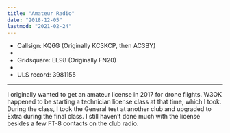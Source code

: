```yaml
---
title: "Amateur Radio"
date: "2018-12-05"
lastmod: "2021-02-24"
---
```


* Callsign: KQ6G (Originally KC3KCP, then AC3BY)
* 
* Gridsquare: EL98 (Originally FN20)
* 
* ULS record: 3981155

---

I originally wanted to get an amateur license in 2017 for drone flights. W3OK happened to be starting a technician license class at that time, which I took. During the class, I took the General test at another club and upgraded to Extra during the final class. I still haven’t done much with the license besides a few FT-8 contacts on the club radio.